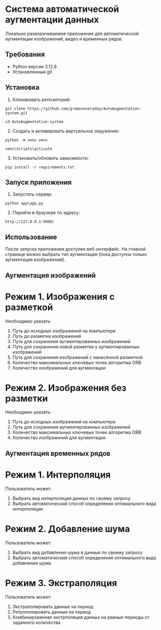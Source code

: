 # Система автоматической аугментации данных

Локально разворачиваемое приложение для автоматической аугментации изображений, видео и временных рядов.  

## Требования

- Python версии 3.12.8
- Установленный git   

## Установка

1. Клонировать репозиторий:

```shell
git clone https://github.com/gromoveveryday/AutoAugmentation-system.git
```

```shell
cd AutoAugmentation-system
```

2. Создать и активировать виртуальное окружение:

```shell
python -m venv venv
```

```shell
venv\Scripts\activate
```

3. Установить/обновить зависимости:

```shell
pip install -r requirements.txt
```

## Запуск приложения

1. Запустить сервер:

```shell
python app\app.py
```

2. Перейти в браузере по адресу:

```shell
http://127.0.0.1:5000/
```

## Использование

После запуска приложения доступен веб-интерфейс.
На главной странице можно выбрать тип аугментации (пока доступна только аугментация изображений).

## Аугментация изображений

# Режим 1. Изображения с разметкой

Необходимо указать:

1. Путь до исходных изображений на компьютере
2. Путь до разметки изображений
3. Путь для сохранения аугментированных изображений
4. Путь для сохранения новой разметки у аугментированных изображений
5. Путь для сохранения изображений с нанесённой разметкой
6. Количество максимальных ключевых точек алгоритма ORB
7. Количество изображений для аугментации

# Режим 2. Изображения без разметки

Необходимо указать:

1. Путь до исходных изображений на компьютере
2. Путь для сохранения аугментированных изображений
3. Количество максимальных ключевых точек алгоритма ORB
4. Количество изображений для аугментации

## Аугментация временных рядов

# Режим 1. Интерполяция

Пользователь может:

1. Выбрать вид интерполяции данных по своему запросу
2. Выбрать автоматический способ определения оптимального вида интерполяции

# Режим 2. Добавление шума

Пользователь может:

1. Выбрать вид добавления шума в данные по своему запросу
2. Выбрать автоматический способ определения оптимального вида добавления шума

# Режим 3. Экстраполяция

Пользователь может:

1. Экстраполировать данные на период
2. Ретрополировать данные на период
3. Комбинированная экстрполяция данных на равные периоды от заданного количества







